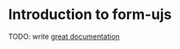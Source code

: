 # Introduction to form-ujs

TODO: write [great documentation](http://jacobian.org/writing/what-to-write/)

